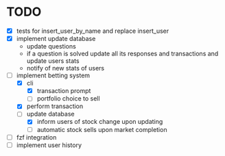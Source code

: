 # TODO

- [X] tests for insert_user_by_name and replace insert_user
- [X] implement update database
    - update questions
    - if a question is solved update all its responses and transactions and update users stats
    - notify of new stats of users 
- [ ] implement betting system
    - [x] cli
        - [x] transaction prompt
        - [ ] portfolio choice to sell
    - [x] perform transaction
    - [ ] update database
        - [x] inform users of stock change upon updating
        - [ ] automatic stock sells upon market completion   
- [ ] fzf integration
- [ ] implement user history 
